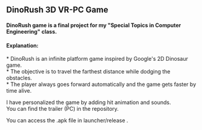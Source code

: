 <h2> DinoRush 3D VR-PC Game </h2>
<body>
  <h4> DinoRush game is a final project for my "Special Topics in Computer Engineering" class. </h4>
    <h4> Explanation: </h4>
      <p> * DinoRush is an infinite platform game inspired by Google's 2D Dinosaur game. <br>
          * The objective is to travel the farthest distance while dodging the obstacles. <br>
          * The player always goes forward automatically and the game gets faster by time alive. <br>
      </p>		

<p>	I have personalized the game by adding hit animation and sounds. <br>
	You can find the trailer (PC) in the repository. <br>
</p>
	
<p> You can access the .apk file in launcher/release . </p>
</body>
